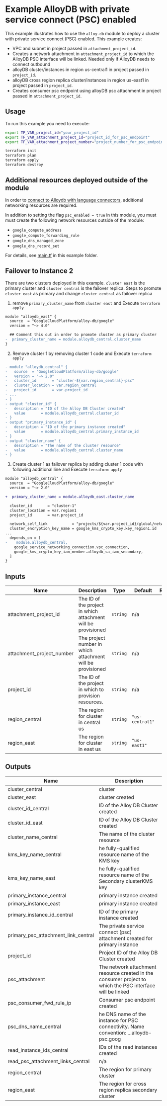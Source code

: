 # Example AlloyDB with private service connect (PSC) enabled

This example illustrates how to use the `alloy-db` module to deploy a cluster with private service connect (PSC) enabled. This example creates:

- VPC and subnet in project passed in `attachment_project_id`.
- Creates a network attachment in `attachment_project_id` to which the AlloyDB PSC interface will be linked. Needed only if AlloyDB needs to connect outbound
- alloyDB cluster/instances in region us-central1 in project passed in `project_id`.
- alloyDB cross region replica cluster/instances in region us-east1 in project passed in `project_id`.
- Creates consumer psc endpoint using alloyDB psc attachment in project passed in `attachment_project_id`.

## Usage

To run this example you need to execute:

```bash
export TF_VAR_project_id="your_project_id"
export TF_VAR_attachment_project_id="project_id_for_psc_endpoint"
export TF_VAR_attachment_project_number="project_number_for_psc_endpoint"
```

```bash
terraform init
terraform plan
terraform apply
terraform destroy
```

## Additional resources deployed outside of the module

In order to [connect to Alloydb with language connectors](https://cloud.google.com/alloydb/docs/connect-language-connectors#python-pg8000_1), additional networking resources are required.

In addition to setting the flag `psc_enabled = true` in this module, you must must create the following network resources outside of the module:

- `google_compute_address`
- `google_compute_forwarding_rule`
- `google_dns_managed_zone`
- `google_dns_record_set`

For details, see [main.tf](./main.tf) in this example folder.

## Failover to Instance 2

There are two clusters deployed in this example. `cluster east` is the primary cluster and `cluster central` is the failover replica. Steps to promote `cluster east` as primary and change `cluster central` as failover replica

1. remove `primary_cluster_name` from `cluster east` and Execute `terraform apply`

```diff
module "alloydb_east" {
  source  = "GoogleCloudPlatform/alloy-db/google"
  version = "~> 4.0"

  ## Comment this out in order to promote cluster as primary cluster
-  primary_cluster_name = module.alloydb_central.cluster_name
}
```

2. Remove cluster 1 by removing cluster 1 code and Execute `terraform apply`

```diff
- module "alloydb_central" {
-   source  = "GoogleCloudPlatform/alloy-db/google"
-   version = "~> 2.0"
-   cluster_id       = "cluster-${var.region_central}-psc"
-   cluster_location = var.region_central
-   project_id       = var.project_id
- ...
- }
- output "cluster_id" {
-   description = "ID of the Alloy DB Cluster created"
-   value       = module.alloydb_central.cluster_id
- }
- output "primary_instance_id" {
-   description = "ID of the primary instance created"
-   value       = module.alloydb_central.primary_instance_id
- }
- output "cluster_name" {
-   description = "The name of the cluster resource"
-   value       = module.alloydb_central.cluster_name
- }
```

3. Create cluster 1 as failover replica by adding cluster 1 code with following additional line and Execute `terraform apply`

```diff
module "alloydb_central" {
  source  = "GoogleCloudPlatform/alloy-db/google"
  version = "~> 2.0"

+  primary_cluster_name = module.alloydb_east.cluster_name

  cluster_id       = "cluster-1"
  cluster_location = var.region1
  project_id       = var.project_id

  network_self_link           = "projects/${var.project_id}/global/networks/${var.network_name}"
  cluster_encryption_key_name = google_kms_crypto_key.key_region1.id
...
  depends_on = [
-    module.alloydb_central,
    google_service_networking_connection.vpc_connection,
    google_kms_crypto_key_iam_member.alloydb_sa_iam_secondary,
  ]
}
```

<!-- BEGINNING OF PRE-COMMIT-TERRAFORM DOCS HOOK -->
## Inputs

| Name | Description | Type | Default | Required |
|------|-------------|------|---------|:--------:|
| attachment\_project\_id | The ID of the project in which attachment will be provisioned | `string` | n/a | yes |
| attachment\_project\_number | The project number in which attachment will be provisioned | `string` | n/a | yes |
| project\_id | The ID of the project in which to provision resources. | `string` | n/a | yes |
| region\_central | The region for cluster in central us | `string` | `"us-central1"` | no |
| region\_east | The region for cluster in east us | `string` | `"us-east1"` | no |

## Outputs

| Name | Description |
|------|-------------|
| cluster\_central | cluster |
| cluster\_east | cluster created |
| cluster\_id\_central | ID of the Alloy DB Cluster created |
| cluster\_id\_east | ID of the Alloy DB Cluster created |
| cluster\_name\_central | The name of the cluster resource |
| kms\_key\_name\_central | he fully-qualified resource name of the KMS key |
| kms\_key\_name\_east | he fully-qualified resource name of the Secondary clusterKMS key |
| primary\_instance\_central | primary instance created |
| primary\_instance\_east | primary instance created |
| primary\_instance\_id\_central | ID of the primary instance created |
| primary\_psc\_attachment\_link\_central | The private service connect (psc) attachment created for primary instance |
| project\_id | Project ID of the Alloy DB Cluster created |
| psc\_attachment | The network attachment resource created in the consumer project to which the PSC interface will be linked |
| psc\_consumer\_fwd\_rule\_ip | Consumer psc endpoint created |
| psc\_dns\_name\_central | he DNS name of the instance for PSC connectivity. Name convention: ...alloydb-psc.goog |
| read\_instance\_ids\_central | IDs of the read instances created |
| read\_psc\_attachment\_links\_central | n/a |
| region\_central | The region for primary cluster |
| region\_east | The region for cross region replica secondary cluster |

<!-- END OF PRE-COMMIT-TERRAFORM DOCS HOOK -->
